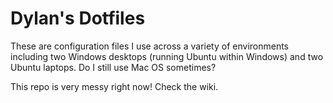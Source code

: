# Dylan's Dotfiles

These are configuration files I use across a variety of environments including two Windows desktops (running Ubuntu within Windows) and two Ubuntu laptops. Do I still use Mac OS sometimes?

This repo is very messy right now! Check the wiki.
